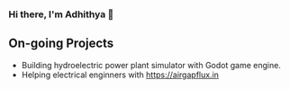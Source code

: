 ### Hi there, I'm Adhithya 👋 

## On-going Projects 
- Building hydroelectric power plant simulator with Godot game engine.
- Helping electrical enginners with https://airgapflux.in
